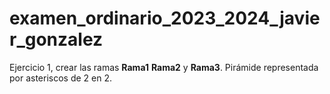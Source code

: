 #  examen_ordinario_2023_2024_javier_gonzalez
 Ejercicio 1, crear las ramas **Rama1** **Rama2** y **Rama3**.
 Pirámide representada por asteriscos de 2 en 2.